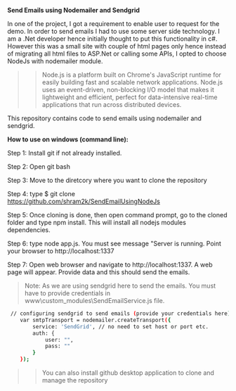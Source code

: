 **Send Emails using Nodemailer and Sendgrid**

In one of the project, I got a requirement to enable user to request for the demo. In order to send emails I had to use some server side technology. I am a .Net developer hence initially thought to put this functionality in c#. However this was a small site with couple of html pages only hence instead of migrating all html files to ASP.Net or calling some APIs, I opted to choose NodeJs with nodemailer module.

>>Node.js is a platform built on Chrome's JavaScript runtime for easily building fast and scalable network applications. Node.js uses an event-driven, non-blocking I/O model that makes it lightweight and efficient, perfect for data-intensive real-time applications that run across distributed devices.

This repository contains code to send emails using nodemailer and sendgrid.

**How to use on windows (command line):**

Step 1: Install git if not already installed.

Step 2: Open git bash

Step 3: Move to the diretcory where you want to clone the repository

Step 4: type $ git clone https://github.com/shram2k/SendEmailUsingNodeJs <foldername optionally>

Step 5: Once cloning is done, then open command prompt, go to the cloned folder and type npm install. This will install all nodejs modules dependencies.

Step 6: type node app.js. You must see message "Server is running. Point your browser to http://localhost:1337


Step 7: Open web browser and navigate to http://localhost:1337. A web page will appear. Provide data and this should send the emails.


>Note: As we are using sendgrid here to send the emails. You must have to provide credentials in www\custom_modules\SendEmailService.js file.
```sh
 // configuring sendgrid to send emails (provide your credentials here)
 	var smtpTransport = nodemailer.createTransport({
        service: 'SendGrid', // no need to set host or port etc.
		auth: {
			user: "",
			pass: ""
		}
	}); 
```
>>You can also install github desktop application to clone and manage the repository
